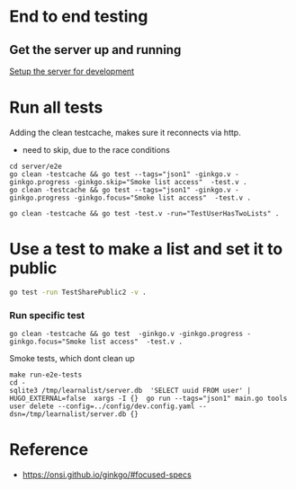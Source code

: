 # End to end testing
## Get the server up and running

[Setup the server for development](./install-server-for-dev.md)


# Run all tests
Adding the clean testcache, makes sure it reconnects via http.

- need to skip, due to the race conditions
```
cd server/e2e
go clean -testcache && go test --tags="json1" -ginkgo.v -ginkgo.progress -ginkgo.skip="Smoke list access"  -test.v .
go clean -testcache && go test --tags="json1" -ginkgo.v -ginkgo.progress -ginkgo.focus="Smoke list access"  -test.v .
```

```
go clean -testcache && go test -test.v -run="TestUserHasTwoLists" .
```

# Use a test to make a list and set it to public
```sh
go test -run TestSharePublic2 -v .
```

### Run specific test
```
go clean -testcache && go test  -ginkgo.v -ginkgo.progress -ginkgo.focus="Smoke list access"  -test.v .
```

Smoke tests, which dont clean up
```
make run-e2e-tests
cd -
sqlite3 /tmp/learnalist/server.db  'SELECT uuid FROM user' | HUGO_EXTERNAL=false  xargs -I {}  go run --tags="json1" main.go tools user delete --config=../config/dev.config.yaml --dsn=/tmp/learnalist/server.db {}
```


# Reference
- https://onsi.github.io/ginkgo/#focused-specs
